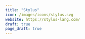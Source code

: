 ```yaml
---
title: "Stylus"
icon: /images/icons/stylus.svg
website: https://stylus-lang.com/
draft: true
page_draft: true
---
```

